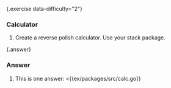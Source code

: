 {.exercise data-difficulty="2"}
### Calculator
1. Create a reverse polish calculator. Use your stack package.


{.answer}
### Answer
1. This is one answer:
 <{{ex/packages/src/calc.go}}
